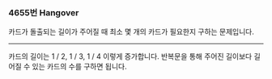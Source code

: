 ### 4655번 Hangover

카드가 돌출되는 길이가 주어질 때 최소 몇 개의 카드가 필요한지 구하는 문제입니다.

---

카드의 길이는  1 / 2, 1 / 3, 1 / 4 이렇게 증가합니다. 반복문을 통해 주어진 길이보다 길어질 수 있는 카드의 수를 구하면 됩니다.